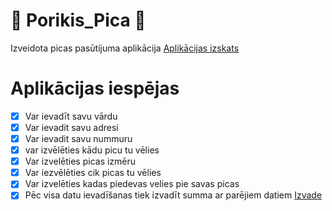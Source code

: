 # :pizza: Porikis_Pica :pizza:

Izveidota picas pasūtijuma aplikācija [Aplikācijas izskats](https://imgur.com/1ehqci7)

# Aplikācijas iespējas

- [x] Var ievadīt savu vārdu
- [x] Var ievadit savu adresi
- [x] Var ievadit savu nummuru
- [x] var izvēlēties kādu picu tu vēlies
- [x] Var izvelēties picas izmēru
- [x] Var iezvēlēties cik picas tu vēlies
- [x] Var izvelēties kadas piedevas velies pie savas picas
- [x] Pēc visa datu ievadīšanas tiek izvadīt summa ar parējiem datiem [Izvade](https://imgur.com/hH9cq4Q)
